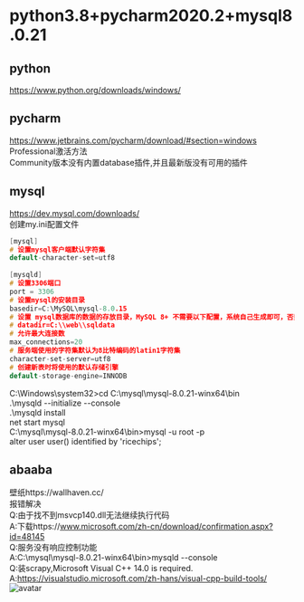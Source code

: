 # python3.8+pycharm2020.2+mysql8.0.21

## python
https://www.python.org/downloads/windows/

## pycharm
https://www.jetbrains.com/pycharm/download/#section=windows<br>
Professional激活方法<br>
Community版本没有内置database插件,并且最新版没有可用的插件

## mysql
https://dev.mysql.com/downloads/<br>
创建my.ini配置文件
```c
[mysql]
# 设置mysql客户端默认字符集
default-character-set=utf8
 
[mysqld]
# 设置3306端口
port = 3306
# 设置mysql的安装目录
basedir=C:\MySQL\mysql-8.0.15
# 设置 mysql数据库的数据的存放目录，MySQL 8+ 不需要以下配置，系统自己生成即可，否则有可能报错
# datadir=C:\\web\\sqldata
# 允许最大连接数
max_connections=20
# 服务端使用的字符集默认为8比特编码的latin1字符集
character-set-server=utf8
# 创建新表时将使用的默认存储引擎
default-storage-engine=INNODB
```
C:\Windows\system32>cd C:\mysql\mysql-8.0.21-winx64\bin<br>
.\mysqld --initialize --console<br>
.\mysqld install<br>
net start mysql<br>
C:\mysql\mysql-8.0.21-winx64\bin>mysql -u root -p<br>
alter user user() identified by 'ricechips';

## abaaba
壁纸https://wallhaven.cc/<br>
报错解决<br>
Q:由于找不到msvcp140.dll无法继续执行代码<br>
A:下载https://www.microsoft.com/zh-cn/download/confirmation.aspx?id=48145<br>
Q:服务没有响应控制功能<br>
A:C:\mysql\mysql-8.0.21-winx64\bin>mysqld --console<br>
Q:装scrapy,Microsoft Visual C++ 14.0 is required.<br>
A:https://visualstudio.microsoft.com/zh-hans/visual-cpp-build-tools/
![avatar]()
